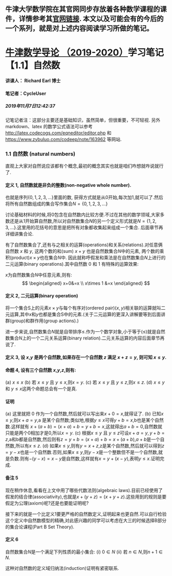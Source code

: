 牛津大学数学院在其官网同步存放着各种数学课程的课件，详情参考其[官网链接](https://courses.maths.ox.ac.uk/node/43812).
本文以及可能会有的今后的一个系列，就是对上述内容阅读学习所做的笔记。
-------------------------------------------------------------------------


# [牛津数学导论 （2019-2020）](https://courses.maths.ox.ac.uk/node/view_material/45954)学习笔记【1.1】自然数

#### 讲课人： Richard Earl 博士
#### 笔记者：CycleUser
##### 2019年11月7日12:42:37

记笔记者注：这部分主要还是基础知识，虽然简单，但很重要，不可轻视.
另外 markdown、latex 的数学公式语法可以参考 http://latex.codecogs.com/eqneditor/editor.php 和 https://www.zybuluo.com/codeep/note/163962 等网站.

### 1.1 自然数 (natural numbers)

直观上大家对自然说应该都有个概念,最初的概念其实也就是咱们咋想就咋说就行了.

#### 定义 1, 自然数就是非负的整数(non-negative whole number). 
也就是序列$\{0,1,2,3,...\}$里面的数, 获得方式就是从0开始,每次加1,就可以了.然后将所有自然数组成的集合写作集合$N= \{0,1,2,3,...\}$

讨论基础材料的时候,将0包含在自然数内比较方便.不过在其他的数学领域,大家多数还是从1开始算自然数,所以对自然数集合$N$的另一个定义形式就是$N= \{1,2,3,...\}$.这里用的花括号的意思是把所有对象都收集起来组成一个集合. 后面章节再详细讲集合论.

有了自然数集合了,还有与之相关的运算(operations)和关系(relations).对任意俩自然数 $x$ 和 $y$, 这两个数的和(sum) $x+y$ 也是自然数集合$N$中的元素, 两个数的乘积(product)$x\times y$也在集合$N$中. 因此就称呼假发和乘法是在自然数集合$N$上进行的二元运算(binary operations).其中自然数 0 和 1 有特殊的运算效果:

$x$为自然数集合$N$中任意元素,则有:
$$
\begin{aligned}
x+0&=x \\
x\times 1 &=x
\end{aligned}
$$

#### 定义 2, 二元运算(binary operation)
将一个集合S上的元素$x\times y$与每个有序对(ordered pair)$(x,y)$相关联的运算就叫二元运算,其中$x$和$y$也都是集合S中的元素.(关于二元运算的更深入讲解要等到后面讲群(group)和群作用(group actions).)

进一步来说,自然数集合$N$就是自带排序$\le$.作为一个数学对象,小于等于($\le$)就是自然数集合$N$上的一个二元关系运算(binary relation).二元关系运算的内容后面章节再说了.

#### 定义 3, 设 $x$,$y$ 是两个自然数,如果存在一个自然数 $z$ 满足 $x+z=y$, 则可知 $x\le y$.

#### 命题 4, 设有三个自然数 $x$,$y$,$z$,则有:
(a) $x\le x$
(b) 若 $x\le y$ 且 $y\le x$,则$x=y$.
(c) 若 $x\le y$ 且 $y\le z$,则$x\le z$.
(d) $x\le y$ 和 $y\le x$这两个命题总会有一个是真.

#### 证明

(a) 这里就把 0 作为一个自然数,然后就可以写出来$x+0=x$,就得证了.
(b) 已知$x\le y$,则$x+a=y$,a 是某个自然数;类似地,根据$y\le x$可得$y+b=x$,b也是某个自然数.这样就有 $x+(a+b)=(x+a)+b=y+b=x$,这就得出$a+b=0$,自然数就只能是两个0相加才是0,所以$x=y$.
(c) 根据$x\le y$ 且 $y\le z$可设$x+a=y,y+b=z$,a和b都是自然数,然后则有$z=y+b=(x+a)+b=x+(a+b)$,$a+b$是一个自然数,所以有$x\le z$.
(d) 如果$x\le y$,则有$y=x+z$,z是某个自然数,然后就可以得到$z=y-x$也是一个自然数.否则,如果$x\le y$,则$y-x$是一个整数但不是一个自然数,就是负数.则有$-(y-x)=x-y$是自然数,这样就有$x=y+(x-y)$,表明$y\le x$.证明完成.

#### 备注 5
现在稍作休息,看看在上文中用了哪些代数法则(algebraic laws).目前已经使用了假发的结合律(associativity),也就是$x+(y+z)=(x+y+z)$.这些用到的规则是要假定为公理(axiom)呢?还是也要能证明呢?

接下来的就是一个比定义1要更严格的自然数定义,证明起来也更自然.可以自行检验这个定义中自然数模型的精确,对此感兴趣的同学可以考虑在大三的时候选择B部分的集合论课程(Part B Set Theory).

#### 定义 6

自然数集合$N$是一个满足下列性质的最小集合:
(i) $0\in N$
(ii) 若 $n\in N$,则$n+1\in N$.

这种对自然数的定义域归纳法(induction)证明有紧密联系.